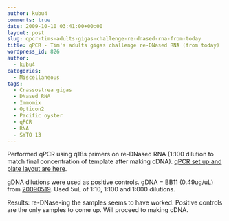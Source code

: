 ```yaml
---
author: kubu4
comments: true
date: 2009-10-10 03:41:00+00:00
layout: post
slug: qpcr-tims-adults-gigas-challenge-re-dnased-rna-from-today
title: qPCR - Tim's adults gigas challenge re-DNased RNA (from today)
wordpress_id: 826
author:
  - kubu4
categories:
  - Miscellaneous
tags:
  - Crassostrea gigas
  - DNased RNA
  - Immomix
  - Opticon2
  - Pacific oyster
  - qPCR
  - RNA
  - SYTO 13
---
```


Performed qPCR using q18s primers on re-DNased RNA (1:100 dilution to match final concentration of template after making cDNA). [qPCR set up and plate layout are here](https://eagle.fish.washington.edu/Arabidopsis/Notebook%20Workup%20Files/20091009-01.jpg).

gDNA dilutions were used as positive controls. gDNA = BB11 (0.49ug/uL) from [20090519](/Sam%27s+Working+Notebook+Jan-May+2009#sjw20090519). Used 5uL of 1:10, 1:100 and 1:000 dilutions.

Results: re-DNase-ing the samples seems to have worked. Positive controls are the only samples to come up. Will proceed to making cDNA.
